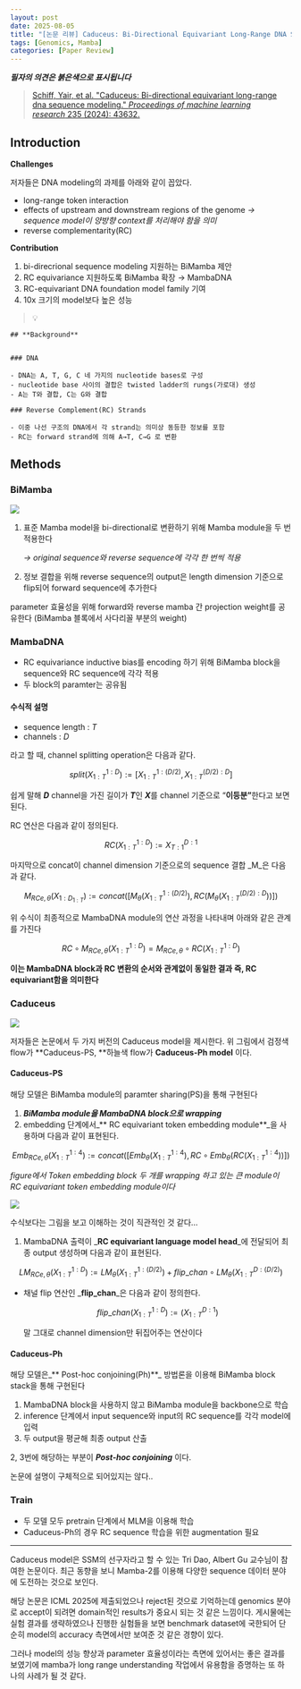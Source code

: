 ```yaml
---
layout: post
date: 2025-08-05
title: "[논문 리뷰] Caduceus: Bi-Directional Equivariant Long-Range DNA Sequence Modeling"
tags: [Genomics, Mamba]
categories: [Paper Review]
---
```


<span class="notion-red">_**필자의 의견은 붉은색으로 표시됩니다**_</span>


> [Schiff, Yair, et al. "Caduceus: Bi-directional equivariant long-range dna sequence modeling." ](https://pmc.ncbi.nlm.nih.gov/articles/PMC12189541/)[_Proceedings of machine learning research_](https://pmc.ncbi.nlm.nih.gov/articles/PMC12189541/)[ 235 (2024): 43632.](https://pmc.ncbi.nlm.nih.gov/articles/PMC12189541/)



## Introduction


**Challenges**


저자들은 DNA modeling의 과제를 아래와 같이 꼽았다.

- long-range token interaction
- effects of upstream and downstream regions of the genome 
_→ sequence model이 양방향 context를 처리해야 함을 의미_
- reverse complementarity(RC)

**Contribution**

1. bi-direcrional sequence modeling 지원하는 BiMamba 제안
1. RC equivariance 지원하도록 BiMamba 확장 → MambaDNA
1. RC-equivariant DNA foundation model family 기여
1. 10x 크기의 model보다 높은 성능

> 💡 


	## **Background**


	### DNA

	- DNA는 A, T, G, C 네 가지의 nucleotide bases로 구성
	- nucleotide base 사이의 결합은 twisted ladder의 rungs(가로대) 생성
	- A는 T와 결합, C는 G와 결합

	### Reverse Complement(RC) Strands

	- 이중 나선 구조의 DNA에서 각 strand는 의미상 동등한 정보를 포함
	- RC는 forward strand에 의해 A→T, C→G 로 변환


## Methods



### BiMamba


![](https://prod-files-secure.s3.us-west-2.amazonaws.com/542b861c-36a8-4051-84e5-8804b6728dba/2c247d59-7815-4980-99f0-8f0d21f445a7/image.png?X-Amz-Algorithm=AWS4-HMAC-SHA256&X-Amz-Content-Sha256=UNSIGNED-PAYLOAD&X-Amz-Credential=ASIAZI2LB466765WMLKY%2F20250902%2Fus-west-2%2Fs3%2Faws4_request&X-Amz-Date=20250902T200119Z&X-Amz-Expires=3600&X-Amz-Security-Token=IQoJb3JpZ2luX2VjEMz%2F%2F%2F%2F%2F%2F%2F%2F%2F%2FwEaCXVzLXdlc3QtMiJHMEUCIQDMOjM5NaXK9NTr3fo2AYYqgCTS4Wylikiz59ewjX6pmgIgILKLAUbfpI6ZkMKbe7kR8iOPZ955NUtj96SJR%2F8v384q%2FwMINRAAGgw2Mzc0MjMxODM4MDUiDAVtM8sVAUww3WGrjCrcAwq%2BjZHTQeUI74sfzAHlT9UzA5c3X8QJMaXeKButuOCfQu15ee2Mt4ZnrmJZgbMYowEElePPDg9upGdMjtuYUT5c2vUKnnjlOiCdnTJ4CUE1icSsICgokj6SckQtwYUoZ6TikryeNRZ3PKZ9Wnu4pZ%2BjfS8YD83IZVH7jdl85FZ8fxzZRFC4D4f8axBjFNfk0lKwA3j1BUXOlDdSMjtanhWOE2upTkTIBH6HQV%2B5f3rS4T3Ace3qkwiBWKiCpbs2%2F2sF%2FeqbD2joJEUPFYLsFvXAauY7AGfiVAGu6WQLD4lqAHnY6%2B3YxOpFbRPUfg8jCuvAstzbseenVEUease%2BE3xSXwarXZ%2Bskw2W4Exlr6o31P4EHVc2kaDc4dIIGphNzqnFvxa7oWKLvEOSKO0tC7bbfNXaxOujc35vKRhGS2OH0ZJ9Hg5NNrU4kVgSfRnuwz9pt8ChoVhyADCPNf0dObJ0F%2BnO77n24bldjRDffwNioFxiJXT0BJMfj59%2Bhhc5SLRiy%2BaXbD5vbZdW41AQBn3Lwc0gbnIghtlnVJD68LzRSllOPH%2F5P%2FuDqw%2F0bKr36tI8mk%2F01gss%2BudTa4vDEJVG419%2B13daiZHRPUNDYyS5yRc5bDr4DyUxnI0lMNOQ3cUGOqUBrMBwkESM%2BFeGMq0UkNXiiD%2B4KzjEmw9X0wwNststjYfY60W%2BaZuk4f4LI0p3f2Fuik2oDol9muzlb8WhFuE6wGm4owlpxnNk%2FfvJ4s5mA%2BUl%2Ba9sqoz5NmP08wa%2BvttnenEI21yK2JarCuQkopX9F935ZSGbu2FahqjExqpt%2Fbq7MmIXknYssuRL6l%2BTKIHcoL6H0gi%2BchgbcrpdwbIXmTadutYf&X-Amz-Signature=1d44a16bac1581a6ece8665e468e114dc61d8b71b4fa5bc2349df6a2c74c2d92&X-Amz-SignedHeaders=host&x-amz-checksum-mode=ENABLED&x-id=GetObject)

1. 표준 Mamba model을 bi-directional로 변환하기 위해 Mamba module을 두 번 적용한다

	_→ original sequence와 reverse sequence에 각각 한 번씩 적용_

1. 정보 결합을 위해 reverse sequence의 output은 length dimension 기준으로 flip되어 forward sequence에 추가한다

parameter 효율성을 위해 forward와 reverse mamba 간 projection weight를 공유한다 (BiMamba 블록에서 사다리꼴 부분의 weight)



### MambaDNA

- RC equivariance inductive bias를 encoding 하기 위해 BiMamba block을 sequence와 RC sequence에 각각 적용
- 두 block의 paramter는 공유됨


#### 수식적 설명

- sequence length : _T_
- channels : _D_

라고 할 때,  channel splitting operation은 다음과 같다.


$$
split(X^{1:D}_{1:T}):=[X^{1:(D/2)}_{1:T},X^{(D/2):D}_{1:T}]
$$


<span class="notion-red">쉽게 말해 </span><span class="notion-red">_**D**_</span><span class="notion-red"> channel을 가진 길이가 </span><span class="notion-red">_**T**_</span><span class="notion-red">인 </span><span class="notion-red">_**X**_</span><span class="notion-red">를 channel 기준으로 “</span><span class="notion-red">**이등분”**</span><span class="notion-red">한다고 보면 된다.</span>


RC 연산은 다음과 같이 정의된다.


$$
RC(X^{1:D}_{1:T}):=X^{D:1}_{T:1}
$$


마지막으로 concat이 channel dimension 기준으로의 sequence 결합 _M_은 다음과 같다.


$$
M_{RCe,\theta}(X_{1:D_{1:T}}):=concat([M_{\theta}(X^{1:(D/2)}_{1:T}),RC(M_{\theta}(X^{(D/2):D}_{1:T}))])
$$


위 수식이 최종적으로 MambaDNA module의 연산 과정을 나타내며 아래와 같은 관계를 가진다


$$
RC\circ M_{RCe,\theta}(X^{1:D}_{1:T}) = M_{RCe,\theta} \circ RC(X^{1:D}_{1:T})
$$


**이는 MambaDNA block과 RC 변환의 순서와 관계없이 동일한 결과 즉, RC equivariant함을 의미한다**



### Caduceus


![](https://prod-files-secure.s3.us-west-2.amazonaws.com/542b861c-36a8-4051-84e5-8804b6728dba/f94a60d7-8145-473b-aef9-7c68d3ec604a/image.png?X-Amz-Algorithm=AWS4-HMAC-SHA256&X-Amz-Content-Sha256=UNSIGNED-PAYLOAD&X-Amz-Credential=ASIAZI2LB466765WMLKY%2F20250902%2Fus-west-2%2Fs3%2Faws4_request&X-Amz-Date=20250902T200119Z&X-Amz-Expires=3600&X-Amz-Security-Token=IQoJb3JpZ2luX2VjEMz%2F%2F%2F%2F%2F%2F%2F%2F%2F%2FwEaCXVzLXdlc3QtMiJHMEUCIQDMOjM5NaXK9NTr3fo2AYYqgCTS4Wylikiz59ewjX6pmgIgILKLAUbfpI6ZkMKbe7kR8iOPZ955NUtj96SJR%2F8v384q%2FwMINRAAGgw2Mzc0MjMxODM4MDUiDAVtM8sVAUww3WGrjCrcAwq%2BjZHTQeUI74sfzAHlT9UzA5c3X8QJMaXeKButuOCfQu15ee2Mt4ZnrmJZgbMYowEElePPDg9upGdMjtuYUT5c2vUKnnjlOiCdnTJ4CUE1icSsICgokj6SckQtwYUoZ6TikryeNRZ3PKZ9Wnu4pZ%2BjfS8YD83IZVH7jdl85FZ8fxzZRFC4D4f8axBjFNfk0lKwA3j1BUXOlDdSMjtanhWOE2upTkTIBH6HQV%2B5f3rS4T3Ace3qkwiBWKiCpbs2%2F2sF%2FeqbD2joJEUPFYLsFvXAauY7AGfiVAGu6WQLD4lqAHnY6%2B3YxOpFbRPUfg8jCuvAstzbseenVEUease%2BE3xSXwarXZ%2Bskw2W4Exlr6o31P4EHVc2kaDc4dIIGphNzqnFvxa7oWKLvEOSKO0tC7bbfNXaxOujc35vKRhGS2OH0ZJ9Hg5NNrU4kVgSfRnuwz9pt8ChoVhyADCPNf0dObJ0F%2BnO77n24bldjRDffwNioFxiJXT0BJMfj59%2Bhhc5SLRiy%2BaXbD5vbZdW41AQBn3Lwc0gbnIghtlnVJD68LzRSllOPH%2F5P%2FuDqw%2F0bKr36tI8mk%2F01gss%2BudTa4vDEJVG419%2B13daiZHRPUNDYyS5yRc5bDr4DyUxnI0lMNOQ3cUGOqUBrMBwkESM%2BFeGMq0UkNXiiD%2B4KzjEmw9X0wwNststjYfY60W%2BaZuk4f4LI0p3f2Fuik2oDol9muzlb8WhFuE6wGm4owlpxnNk%2FfvJ4s5mA%2BUl%2Ba9sqoz5NmP08wa%2BvttnenEI21yK2JarCuQkopX9F935ZSGbu2FahqjExqpt%2Fbq7MmIXknYssuRL6l%2BTKIHcoL6H0gi%2BchgbcrpdwbIXmTadutYf&X-Amz-Signature=f377823b0632e5b8e9d150025224df030db3156b20e5e1177d525a71ac215114&X-Amz-SignedHeaders=host&x-amz-checksum-mode=ENABLED&x-id=GetObject)


저자들은 논문에서 두 가지 버전의 Caduceus model을 제시한다. 위 그림에서 검정색 flow가 **Caduceus-PS, **하늘색 flow가 **Caduceus-Ph model** 이다.



#### Caduceus-PS


해당 모델은 BiMamba module의 paramter sharing(PS)을 통해 구현된다

1. _**BiMamba module을 MambaDNA block으로 wrapping**_
1. embedding 단계에서_** RC equivariant token embedding module**_을 사용하며 다음과 같이 표현된다.

$$
Emb_{RCe,\theta}(X^{1:4}_{1:T}):=concat([Emb_{\theta}(X^{1:4}_{1:T}),RC \circ Emb_{\theta}(RC(X^{1:4}_{1:T}))])
$$


_figure에서 Token embedding block 두 개를 wrapping 하고 있는 큰 module이 RC equivariant token embedding module이다_


![](https://prod-files-secure.s3.us-west-2.amazonaws.com/542b861c-36a8-4051-84e5-8804b6728dba/b175e4da-71eb-4e91-8c23-a06dabe673c9/image.png?X-Amz-Algorithm=AWS4-HMAC-SHA256&X-Amz-Content-Sha256=UNSIGNED-PAYLOAD&X-Amz-Credential=ASIAZI2LB466765WMLKY%2F20250902%2Fus-west-2%2Fs3%2Faws4_request&X-Amz-Date=20250902T200119Z&X-Amz-Expires=3600&X-Amz-Security-Token=IQoJb3JpZ2luX2VjEMz%2F%2F%2F%2F%2F%2F%2F%2F%2F%2FwEaCXVzLXdlc3QtMiJHMEUCIQDMOjM5NaXK9NTr3fo2AYYqgCTS4Wylikiz59ewjX6pmgIgILKLAUbfpI6ZkMKbe7kR8iOPZ955NUtj96SJR%2F8v384q%2FwMINRAAGgw2Mzc0MjMxODM4MDUiDAVtM8sVAUww3WGrjCrcAwq%2BjZHTQeUI74sfzAHlT9UzA5c3X8QJMaXeKButuOCfQu15ee2Mt4ZnrmJZgbMYowEElePPDg9upGdMjtuYUT5c2vUKnnjlOiCdnTJ4CUE1icSsICgokj6SckQtwYUoZ6TikryeNRZ3PKZ9Wnu4pZ%2BjfS8YD83IZVH7jdl85FZ8fxzZRFC4D4f8axBjFNfk0lKwA3j1BUXOlDdSMjtanhWOE2upTkTIBH6HQV%2B5f3rS4T3Ace3qkwiBWKiCpbs2%2F2sF%2FeqbD2joJEUPFYLsFvXAauY7AGfiVAGu6WQLD4lqAHnY6%2B3YxOpFbRPUfg8jCuvAstzbseenVEUease%2BE3xSXwarXZ%2Bskw2W4Exlr6o31P4EHVc2kaDc4dIIGphNzqnFvxa7oWKLvEOSKO0tC7bbfNXaxOujc35vKRhGS2OH0ZJ9Hg5NNrU4kVgSfRnuwz9pt8ChoVhyADCPNf0dObJ0F%2BnO77n24bldjRDffwNioFxiJXT0BJMfj59%2Bhhc5SLRiy%2BaXbD5vbZdW41AQBn3Lwc0gbnIghtlnVJD68LzRSllOPH%2F5P%2FuDqw%2F0bKr36tI8mk%2F01gss%2BudTa4vDEJVG419%2B13daiZHRPUNDYyS5yRc5bDr4DyUxnI0lMNOQ3cUGOqUBrMBwkESM%2BFeGMq0UkNXiiD%2B4KzjEmw9X0wwNststjYfY60W%2BaZuk4f4LI0p3f2Fuik2oDol9muzlb8WhFuE6wGm4owlpxnNk%2FfvJ4s5mA%2BUl%2Ba9sqoz5NmP08wa%2BvttnenEI21yK2JarCuQkopX9F935ZSGbu2FahqjExqpt%2Fbq7MmIXknYssuRL6l%2BTKIHcoL6H0gi%2BchgbcrpdwbIXmTadutYf&X-Amz-Signature=30ec81cc78543f64c43a8dcfc4a0a880065dd78e28c0c697f518bb3a3c268d51&X-Amz-SignedHeaders=host&x-amz-checksum-mode=ENABLED&x-id=GetObject)


<span class="notion-red">수식보다는 그림을 보고 이해하는 것이 직관적인 것 같다…</span>

1. MambaDNA 출력이 _**RC equivariant language model head**_에 전달되어 최종 output 생성하며 다음과 같이 표현된다.

$$
LM_{RCe,\theta}(X^{1:D}_{1:T}):= LM_{\theta}(X^{1:(D/2)}_{1:T})+flip\_chan\circ LM_{\theta}(X^{D:(D/2)}_{1:T})
$$

- 채널 flip 연산인 _**flip\_chan**_은 다음과 같이 정의한다.

	$$
	flip\_chan(X^{1:D}_{1:T}):=(X^{D:1}_{1:T})
	$$


	말 그대로 channel dimension만 뒤집어주는 연산이다



#### Caduceus-Ph


해당 모델은_** Post-hoc conjoining(Ph)**_ 방법론을 이용해 BiMamba block stack을 통해 구현된다

1. MambaDNA block을 사용하지 않고 BiMamba module을 backbone으로 학습
1. inference 단계에서 input sequence와 input의 RC sequence를 각각 model에 입력
1. 두 output을 평균해 최종 output 산출

2, 3번에 해당하는 부분이 _**Post-hoc conjoining**_ 이다.


<span class="notion-red">논문에 설명이 구체적으로 되어있지는 않다..</span>



### Train

- 두 모델 모두 pretrain 단계에서 MLM을 이용해 학습
- Caduceus-Ph의 경우 RC sequence 학습을 위한 augmentation 필요

---


<span class="notion-red">Caduceus model은 SSM의 선구자라고 할 수 있는 Tri Dao, Albert Gu 교수님이 참여한 논문이다. 최근 동향을 보니 Mamba-2를 이용해 다양한 sequence 데이터 분야에 도전하는 것으로 보인다.</span>


<span class="notion-red">해당 논문은 ICML 2025에 제출되었으나 reject된 것으로 기억하는데 genomics 분야로 accept이 되려면 domain적인 results가 중요시 되는 것 같은 느낌이다. 게시물에는 실험 결과를 생략하였으나 진행한 실험들을 보면 benchmark dataset에 국한되어 단순히 model의 accuracy 측면에서만 보여준 것 같은 경향이 있다.</span>


<span class="notion-red">그러나 model의 성능 향상과 parameter 효율성이라는 측면에 있어서는 좋은 결과를 보였기에 mamba가 long range understanding 작업에서 유용함을 증명하는 또 하나의 사례가 될 것 같다.</span>

